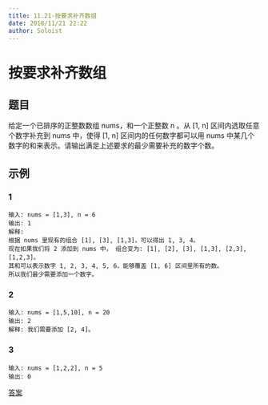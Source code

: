 ```yaml
---
title: 11.21-按要求补齐数组
date: 2018/11/21 22:22
author: Soloist
---
```

    
# 按要求补齐数组

## 题目

给定一个已排序的正整数数组 nums，和一个正整数 n 。从 [1, n] 区间内选取任意个数字补充到 nums 中，使得 [1, n] 区间内的任何数字都可以用 nums 中某几个数字的和来表示。请输出满足上述要求的最少需要补充的数字个数。

## 示例

### 1

    输入: nums = [1,3], n = 6
    输出: 1 
    解释:
    根据 nums 里现有的组合 [1], [3], [1,3]，可以得出 1, 3, 4。
    现在如果我们将 2 添加到 nums 中， 组合变为: [1], [2], [3], [1,3], [2,3], [1,2,3]。
    其和可以表示数字 1, 2, 3, 4, 5, 6，能够覆盖 [1, 6] 区间里所有的数。
    所以我们最少需要添加一个数字。
    
### 2

    输入: nums = [1,5,10], n = 20
    输出: 2
    解释: 我们需要添加 [2, 4]。
    
### 3

    输入: nums = [1,2,2], n = 5
    输出: 0
    
[答案](https://github.com/aSoloist/java-algorithm/blob/master/code/11.21/Solution.java)